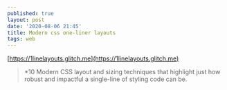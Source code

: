```yaml
---
published: true
layout: post
date: '2020-08-06 21:45'
title: Modern css one-liner layouts
tags: web
---
```

[https://1linelayouts.glitch.me](https://1linelayouts.glitch.me)

> *10 Modern CSS layout and sizing techniques that highlight just how robust and impactful a single-line of styling code can be.
